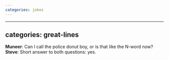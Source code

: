 ```yaml
---
categories: jokes
---
```


---
categories: great-lines
---

**Muneer**: Can I call the police donut boy, or is that like the N-word now?<br>
**Steve**: Short answer to both questions: yes.


